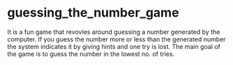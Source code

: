 # guessing_the_number_game

It is a fun game that revovles around guessing a number generated by the computer.
If you guess the number more or less than the generated number the system indicates it by giving hints and one try is lost.
The main goal of the game is to guess the number in the lowest no. of tries.
